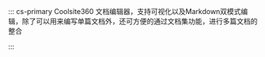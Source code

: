 ::: cs-primary <!--option:[cs-success,cs-warning,cs-primary,cs-danger] -->
Coolsite360 文档编辑器，支持可视化以及Markdown双模式编辑，除了可以用来编写单篇文档外，还可方便的通过文档集功能，进行多篇文档的整合


:::

